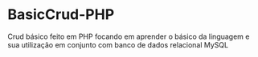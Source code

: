 # BasicCrud-PHP
 Crud básico feito em PHP focando em aprender o básico da linguagem e sua utilização em conjunto com banco de dados relacional MySQL
